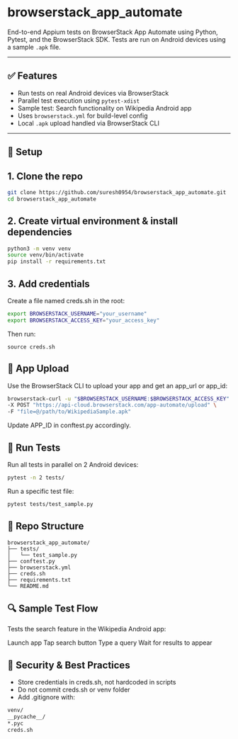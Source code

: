 # browserstack_app_automate

End-to-end Appium tests on BrowserStack App Automate using Python, Pytest, and the BrowserStack SDK. Tests are run on Android devices using a sample `.apk` file.

---

## ✅ Features

- Run tests on real Android devices via BrowserStack
- Parallel test execution using `pytest-xdist`
- Sample test: Search functionality on Wikipedia Android app
- Uses `browserstack.yml` for build-level config
- Local `.apk` upload handled via BrowserStack CLI

---

## 🔧 Setup

## 1. Clone the repo
```bash
git clone https://github.com/suresh0954/browserstack_app_automate.git
cd browserstack_app_automate
```

## 2. Create virtual environment & install dependencies
```bash
python3 -m venv venv
source venv/bin/activate
pip install -r requirements.txt
```

## 3. Add credentials

Create a file named creds.sh in the root:
```Bash
export BROWSERSTACK_USERNAME="your_username"
export BROWSERSTACK_ACCESS_KEY="your_access_key"
```
Then run:
```
source creds.sh
```

## 📲 App Upload

Use the BrowserStack CLI to upload your app and get an app_url or app_id:

```Bash
browserstack-curl -u "$BROWSERSTACK_USERNAME:$BROWSERSTACK_ACCESS_KEY" \
-X POST "https://api-cloud.browserstack.com/app-automate/upload" \
-F "file=@/path/to/WikipediaSample.apk"
```
Update APP_ID in conftest.py accordingly.

## 🚀 Run Tests

Run all tests in parallel on 2 Android devices:

```Bash
pytest -n 2 tests/
```
Run a specific test file:
```Bash
pytest tests/test_sample.py
```

## 📁 Repo Structure

```
browserstack_app_automate/
├── tests/
│   └── test_sample.py
├── conftest.py
├── browserstack.yml
├── creds.sh
├── requirements.txt
└── README.md
```

## 🔍 Sample Test Flow

Tests the search feature in the Wikipedia Android app:

Launch app
Tap search button
Type a query
Wait for results to appear

## 🔐 Security & Best Practices

- Store credentials in creds.sh, not hardcoded in scripts
- Do not commit creds.sh or venv folder
- Add .gitignore with:

```Bash
venv/
__pycache__/
*.pyc
creds.sh
```


